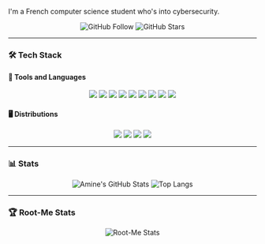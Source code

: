I'm a French computer science student who's into cybersecurity.


<p align="center">
  <img src="https://img.shields.io/github/followers/aamine33?label=Follow&style=social" alt="GitHub Follow">
  <img src="https://img.shields.io/github/stars/aamine33?style=social" alt="GitHub Stars">
</p>

---

### 🛠️ **Tech Stack**

#### 🔧 Tools and Languages

<p align="center">
  <img src="https://img.shields.io/badge/Python-3776AB?style=for-the-badge&logo=python&logoColor=white">
  <img src="https://img.shields.io/badge/Bash-4EAA25?style=for-the-badge&logo=gnubash&logoColor=white">
  <img src="https://img.shields.io/badge/Git-F05032?style=for-the-badge&logo=git&logoColor=white">
  <img src="https://img.shields.io/badge/Nmap-4682B4?style=for-the-badge&logo=nmap&logoColor=white">
  <img src="https://img.shields.io/badge/Aircrack--ng-007C7C?style=for-the-badge&logo=aircrack-ng&logoColor=white">
  <img src="https://img.shields.io/badge/Exegol-FF5733?style=for-the-badge&logo=exegol&logoColor=white">
  <img src="https://img.shields.io/badge/Packet_Tracer-0A66C2?style=for-the-badge&logo=cisco&logoColor=white">
  <img src="https://img.shields.io/badge/VirtualBox-183A61?style=for-the-badge&logo=virtualbox&logoColor=white">
  <img src="https://img.shields.io/badge/GNS3-1A1A1A?style=for-the-badge&logo=gns3&logoColor=white">
</p>

#### 🖥️ Distributions

<p align="center">
  <img src="https://img.shields.io/badge/Linux-FCC624?style=for-the-badge&logo=linux&logoColor=black">
  <img src="https://img.shields.io/badge/Debian-A81D33?style=for-the-badge&logo=debian&logoColor=white">
  <img src="https://img.shields.io/badge/Rocky_Linux-10B981?style=for-the-badge&logo=rocky-linux&logoColor=white">
  <img src="https://img.shields.io/badge/Kali_Linux-557C94?style=for-the-badge&logo=kali-linux&logoColor=white">
</p>

---

### 📊 **Stats**

<p align="center">
  <img src="https://github-readme-stats.vercel.app/api?username=aamine33&show_icons=true&theme=radical" alt="Amine's GitHub Stats" />
  <img src="https://github-readme-stats.vercel.app/api/top-langs/?username=aamine33&layout=compact&theme=radical" alt="Top Langs">
</p>

---

### 🏆 **Root-Me Stats**

<p align="center">
  <img src="https://root-me-diff.vercel.app/rm-gh?nickname=amine33&gstats=show" alt="Root-Me Stats">
</p>
